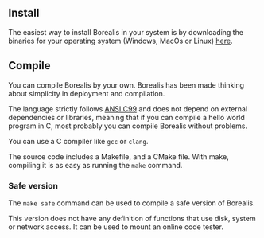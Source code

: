 
## Install

The easiest way to install Borealis in your system is by downloading the binaries for your operating system (Windows, MacOs or Linux) [here](https://getborealis.com/download).

## Compile

You can compile Borealis by your own. Borealis has been made thinking about simplicity in deployment and compilation.

The language strictly follows [ANSI C99](https://en.wikipedia.org/wiki/ANSI_C) and does not depend on external dependencies or libraries, meaning that if you can compile a hello world program in C, most probably you can compile Borealis without problems.

You can use a C compiler like `gcc` or `clang`.

The source code includes a Makefile, and a CMake file. With make, compiling it is as easy as running the `make` command.

### Safe version

The `make safe` command can be used to compile a safe version of Borealis.

This version does not have any definition of functions that use disk, system or network access. It can be used to mount an online code tester.
